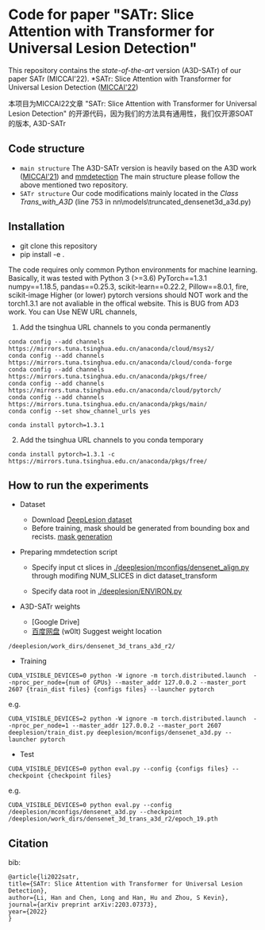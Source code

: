 
# Code for paper "SATr: Slice Attention with Transformer for Universal Lesion Detection"

This repository contains the *state-of-the-art* version (A3D-SATr) of our paper SATr (MICCAI'22). 
*SATr: Slice Attention with Transformer for Universal Lesion Detection ([MICCAI'22](https://arxiv.org/abs/2203.07373))

本项目为MICCAI22文章 "SATr: Slice Attention with Transformer for Universal Lesion Detection" 的开源代码，因为我们的方法具有通用性，我们仅开源SOAT的版本, A3D-SATr

## Code structure
* ``main structure``
The A3D-SATr version is heavily based on the A3D work ([MICCAI'21](https://github.com/M3DV/AlignShift)) and [mmdetection](https://github.com/open-mmlab/mmdetection)
The main structure please follow the above mentioned two repository.
* ``SATr structure``
Our code modifications mainly located in the *Class Trans_with_A3D* (line 753 in nn\models\truncated_densenet3d_a3d.py)

## Installation

 * git clone this repository
 * pip install -e . 
 
The code requires only common Python environments for machine learning. Basically, it was tested with
Python 3 (>=3.6)
PyTorch==1.3.1
numpy==1.18.5, pandas==0.25.3, scikit-learn==0.22.2, Pillow==8.0.1, fire, scikit-image
Higher (or lower) pytorch versions should NOT work and the torch1.3.1 are not avaliable in the offical website. This is BUG from AD3 work.
You can Use NEW URL channels, 
1. Add the tsinghua URL channels to you conda permanently
```
conda config --add channels https://mirrors.tuna.tsinghua.edu.cn/anaconda/cloud/msys2/
conda config --add channels https://mirrors.tuna.tsinghua.edu.cn/anaconda/cloud/conda-forge
conda config --add channels https://mirrors.tuna.tsinghua.edu.cn/anaconda/pkgs/free/
conda config --add channels https://mirrors.tuna.tsinghua.edu.cn/anaconda/cloud/pytorch/
conda config --add channels https://mirrors.tuna.tsinghua.edu.cn/anaconda/pkgs/main/
conda config --set show_channel_urls yes

conda install pytorch=1.3.1 
```
2. Add the tsinghua URL channels to you conda temporary
```
conda install pytorch=1.3.1 -c https://mirrors.tuna.tsinghua.edu.cn/anaconda/pkgs/free/
```

## How to run the experiments

* Dataset

  * Download [DeepLesion dataset](https://nihcc.box.com/v/DeepLesion)
  * Before training, mask should be generated from bounding box and recists. [mask generation](./deeplesion/dataset/generate_mask_with_grabcut.md)

* Preparing mmdetection script

  * Specify input ct slices in [./deeplesion/mconfigs/densenet_align.py](./deeplesion/mconfigs/densenet_align.py) through modifing NUM_SLICES in dict dataset_transform
  
  * Specify data root in [./deeplesion/ENVIRON.py](./deeplesion/ENVIRON.py)
  
* A3D-SATr weights
   * [Google Drive]
   * [百度网盘](https://pan.baidu.com/s/1FrpDP1ZLSsd8lWNvNQcDMQ) (w0lt)
 Suggest weight location
 ```
 /deeplesion/work_dirs/densenet_3d_trans_a3d_r2/
 ```


* Training
```
CUDA_VISIBLE_DEVICES=0 python -W ignore -m torch.distributed.launch  --nproc_per_node={num of GPUs} --master_addr 127.0.0.2 --master_port 2607 {train_dist files} {configs files} --launcher pytorch
```
e.g.
```
CUDA_VISIBLE_DEVICES=2 python -W ignore -m torch.distributed.launch  --nproc_per_node=1 --master_addr 127.0.0.2 --master_port 2607 deeplesion/train_dist.py deeplesion/mconfigs/densenet_a3d.py --launcher pytorch
```
* Test 
```
CUDA_VISIBLE_DEVICES=0 python eval.py --config {configs files} --checkpoint {checkpoint files}
```
e.g.
```
CUDA_VISIBLE_DEVICES=0 python eval.py --config /deeplesion/mconfigs/densenet_a3d.py --checkpoint /deeplesion/work_dirs/densenet_3d_trans_a3d_r2/epoch_19.pth
```
## Citation
bib:

    @article{li2022satr,
    title={SATr: Slice Attention with Transformer for Universal Lesion Detection},
    author={Li, Han and Chen, Long and Han, Hu and Zhou, S Kevin},
    journal={arXiv preprint arXiv:2203.07373},
    year={2022}
    }
